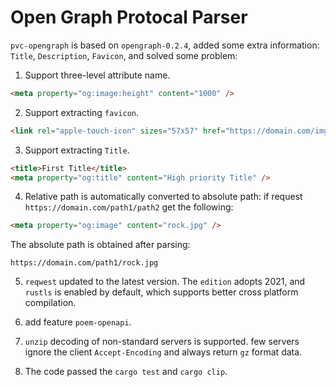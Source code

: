# Open Graph Protocal Parser

`pvc-opengraph` is based on `opengraph-0.2.4`, added some extra information: `Title`, `Description`, `Favicon`, and solved some problem:

1. Support three-level attribute name.
```html
<meta property="og:image:height" content="1000" />
```

2. Support extracting `favicon`.
```html
<link rel="apple-touch-icon" sizes="57x57" href="https://domain.com/img/favicon/icon.png"/>
```

3. Support extracting `Title`.
```html
<title>First Title</title>
<meta property="og:title" content="High priority Title" />
```

4. Relative path is automatically converted to absolute path:
if request `https://domain.com/path1/path2` get the following:
```html
<meta property="og:image" content="rock.jpg" />
```
The absolute path is obtained after parsing:
```
https://domain.com/path1/rock.jpg
```

5. `reqwest` updated to the latest version. The `edition` adopts 2021, and `rustls` is enabled by default, which supports better cross platform compilation.


6. add feature `poem-openapi`.


7. `unzip` decoding of non-standard servers is supported. few servers ignore the client `Accept-Encoding` and always return `gz` format data.


9. The code passed the `cargo test` and `cargo clip`.